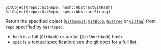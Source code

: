 ```
GitObject(repo::GitRepo, hash::AbstractGitHash)
GitObject(repo::GitRepo, spec::AbstractString)
```

Return the specified object ([`GitCommit`](@ref), [`GitBlob`](@ref), [`GitTree`](@ref) or [`GitTag`](@ref)) from `repo` specified by `hash`/`spec`.

  * `hash` is a full (`GitHash`) or partial (`GitShortHash`) hash.
  * `spec` is a textual specification: see [the git docs](https://git-scm.com/docs/git-rev-parse.html#_specifying_revisions) for a full list.
